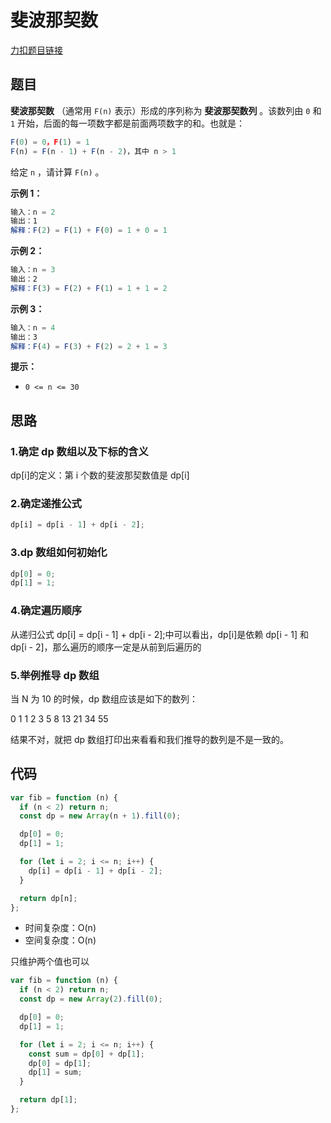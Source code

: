 # 斐波那契数

[力扣题目链接](https://leetcode.cn/problems/fibonacci-number/)

## 题目

**斐波那契数** （通常用 `F(n)` 表示）形成的序列称为 **斐波那契数列** 。该数列由 `0` 和 `1` 开始，后面的每一项数字都是前面两项数字的和。也就是：

```js
F(0) = 0，F(1) = 1
F(n) = F(n - 1) + F(n - 2)，其中 n > 1
```

给定 `n` ，请计算 `F(n)` 。

**示例 1：**

```js
输入：n = 2
输出：1
解释：F(2) = F(1) + F(0) = 1 + 0 = 1
```

**示例 2：**

```js
输入：n = 3
输出：2
解释：F(3) = F(2) + F(1) = 1 + 1 = 2
```

**示例 3：**

```js
输入：n = 4
输出：3
解释：F(4) = F(3) + F(2) = 2 + 1 = 3
```

**提示：**

- `0 <= n <= 30`

## 思路

### 1.确定 dp 数组以及下标的含义

dp[i]的定义：第 i 个数的斐波那契数值是 dp[i]

### 2.确定递推公式

```js
dp[i] = dp[i - 1] + dp[i - 2];
```

### 3.dp 数组如何初始化

```js
dp[0] = 0;
dp[1] = 1;
```

### 4.确定遍历顺序

从递归公式 dp[i] = dp[i - 1] + dp[i - 2];中可以看出，dp[i]是依赖 dp[i - 1] 和 dp[i - 2]，那么遍历的顺序一定是从前到后遍历的

### 5.举例推导 dp 数组

当 N 为 10 的时候，dp 数组应该是如下的数列：

0 1 1 2 3 5 8 13 21 34 55

结果不对，就把 dp 数组打印出来看看和我们推导的数列是不是一致的。

## 代码

```js
var fib = function (n) {
  if (n < 2) return n;
  const dp = new Array(n + 1).fill(0);

  dp[0] = 0;
  dp[1] = 1;

  for (let i = 2; i <= n; i++) {
    dp[i] = dp[i - 1] + dp[i - 2];
  }

  return dp[n];
};
```

- 时间复杂度：O(n)
- 空间复杂度：O(n)

只维护两个值也可以

```js
var fib = function (n) {
  if (n < 2) return n;
  const dp = new Array(2).fill(0);

  dp[0] = 0;
  dp[1] = 1;

  for (let i = 2; i <= n; i++) {
    const sum = dp[0] + dp[1];
    dp[0] = dp[1];
    dp[1] = sum;
  }

  return dp[1];
};
```
